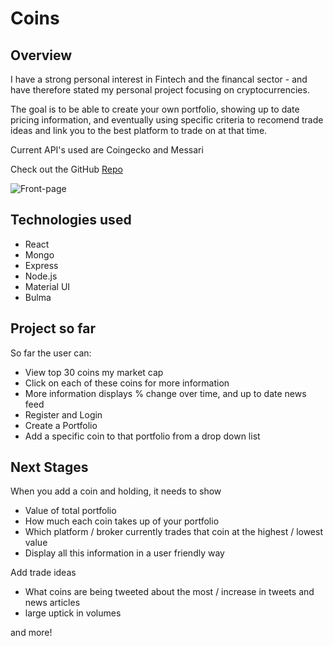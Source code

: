 # Coins

## Overview
I have a strong personal interest in Fintech and the financal sector - and have therefore stated my personal project focusing on cryptocurrencies.

The goal is to be able to create your own portfolio, showing up to date pricing information, and eventually using specific criteria to recomend trade ideas and link you to the best platform to trade on at that time.

Current API's used are Coingecko and Messari

Check out the GitHub [Repo](https://github.com/jonnysfarmer/coin-project)

![Front-page](./images/coins.gif)

## Technologies used
* React
* Mongo
* Express
* Node.js
* Material UI
* Bulma


## Project so far
So far the user can:

* View top 30 coins my market cap
* Click on each of these coins for more information
* More information displays % change over time, and up to date news feed
* Register and Login
* Create a Portfolio
* Add a specific coin to that portfolio from a drop down list

## Next Stages

When you add a coin and holding, it needs to show
* Value of total portfolio
* How much each coin takes up of your portfolio
* Which platform / broker currently trades that coin at the highest / lowest value
* Display all this information in a user friendly way

Add trade ideas
* What coins are being tweeted about the most / increase in tweets and news articles
* large uptick in volumes

and more!
